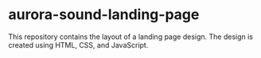 # aurora-sound-landing-page
This repository contains the layout of a landing page design. The design is created using HTML, CSS, and JavaScript.
